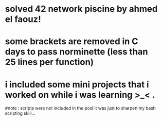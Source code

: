 # solved 42 network piscine by ahmed el faouz!
# some brackets are removed in C days to pass norminette (less than 25 lines per function)
# i included some mini projects that i worked on while i was learning >\_< .
#note  : scripts were not included in the pool it was just to sharpen my bash scripting skill...
